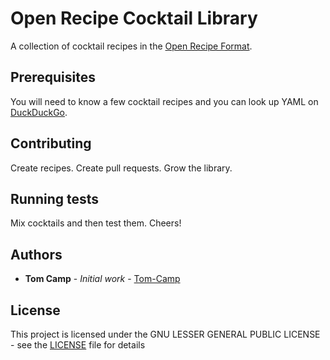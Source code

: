 # Open Recipe Cocktail Library

A collection of cocktail recipes in the [Open Recipe Format](https://open-recipe-format.readthedocs.io/en/latest/index.html).

## Prerequisites

You will need to know a few cocktail recipes and you can look up YAML on [DuckDuckGo](https://duckduckgo.com).

## Contributing

Create recipes. Create pull requests. Grow the library.

## Running tests

Mix cocktails and then test them. Cheers!

## Authors

* **Tom Camp** - *Initial work* - [Tom-Camp](https://github.com/Tom-Camp)

## License

This project is licensed under the GNU LESSER GENERAL PUBLIC LICENSE - see the [LICENSE](LICENSE) file for details
